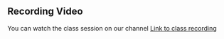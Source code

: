 ## Recording Video

You can watch the class session on our channel [Link to class recording](https://www.youtube.com/watch?v=uMbCOUvf3qI)
